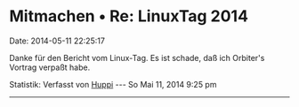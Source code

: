 Mitmachen • Re: LinuxTag 2014
=============================

Date: 2014-05-11 22:25:17

Danke für den Bericht vom Linux-Tag. Es ist schade, daß ich Orbiter\'s
Vortrag verpaßt habe.

Statistik: Verfasst von
[Huppi](http://forum.yacy-websuche.de/memberlist.php?mode=viewprofile&u=86)
--- So Mai 11, 2014 9:25 pm

------------------------------------------------------------------------
